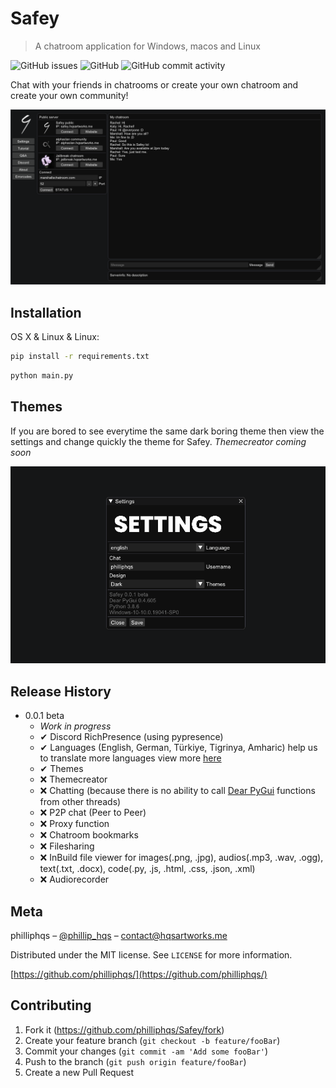 # Safey
> A chatroom application for Windows, macos and Linux

![GitHub issues](https://img.shields.io/github/issues/philliphqs/Safey?style=for-the-badge)
![GitHub](https://img.shields.io/github/license/philliphqs/Safey?style=for-the-badge)
![GitHub commit activity](https://img.shields.io/github/commit-activity/w/philliphqs/Safey?style=for-the-badge)

Chat with your friends in chatrooms or create your own chatroom and create your own community!

![](assets/screenshots/screenshot.png)

## Installation

OS X & Linux & Linux:

```sh
pip install -r requirements.txt
```
```sh
python main.py
```

## Themes

If you are bored to see everytime the same dark boring theme then view the settings and change quickly the theme for Safey.
_Themecreator coming soon_

![](assets/screenshots/settings_theme.gif)

## Release History

* 0.0.1 beta
    * _Work in progress_
    * ✔ Discord RichPresence (using pypresence)
    * ✔ Languages (English, German, Türkiye, Tigrinya, Amharic) help us to translate more languages view more [here](https://github.com/philliphqs/Safey/tree/main/languages/README.md)
    * ✔ Themes
    * ❌ Themecreator
    * ❌ Chatting (because there is no ability to call [Dear PyGui] functions from other threads)
    * ❌ P2P chat (Peer to Peer)
    * ❌ Proxy function
    * ❌ Chatroom bookmarks
    * ❌ Filesharing
    * ❌ InBuild file viewer for images(.png, .jpg), audios(.mp3, .wav, .ogg), text(.txt, .docx), code(.py, .js, .html, .css, .json, .xml) 
    * ❌ Audiorecorder
    
## Meta

philliphqs – [@phillip_hqs](https://twitter.com/phillip_hqs) – contact@hqsartworks.me

Distributed under the MIT license. See ``LICENSE`` for more information.

[https://github.com/philliphqs/](https://github.com/philliphqs/)

## Contributing

1. Fork it (<https://github.com/philliphqs/Safey/fork>)
2. Create your feature branch (`git checkout -b feature/fooBar`)
3. Commit your changes (`git commit -am 'Add some fooBar'`)
4. Push to the branch (`git push origin feature/fooBar`)
5. Create a new Pull Request

<!-- Markdown link & img dfn's -->
[wiki]: https://github.com/philliphqs/Safey/wiki
[Dear PyGui]: https://github.com/hoffstadt/dearpygui
